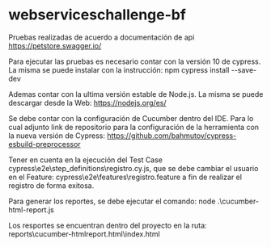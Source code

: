 # webserviceschallenge-bf

Pruebas realizadas de acuerdo a documentación de api https://petstore.swagger.io/

Para ejecutar las pruebas es necesario contar con la versión 10 de cypress. La misma se puede instalar con la instrucción: npm cypress install --save-dev

Ademas contar con la ultima versión estable de Node.js. La misma se puede descargar desde la Web: https://nodejs.org/es/

Se debe contar con la configuración de Cucumber dentro del IDE. Para lo cual adjunto link de repositorio para la configuración de la herramienta con la nueva versión de Cypress: https://github.com/bahmutov/cypress-esbuild-preprocessor

Tener en cuenta en la ejecución del Test Case cypress\e2e\step_definitions\registro.cy.js, que se debe cambiar el usuario en el Feature: cypress\e2e\features\registro.feature a fin de realizar el registro de forma exitosa.

Para generar los reportes, se debe ejecutar el comando: node .\cucumber-html-report.js

Los resportes se encuentran dentro del proyecto en la ruta: reports\cucumber-htmlreport.html\index.html
